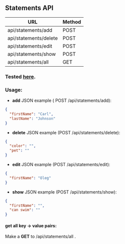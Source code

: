 ## Statements API
URL|Method
---|---
  api/statements/add     | POST
  api/statements/delete  | POST
  api/statements/edit    | POST
  api/statements/show    | POST
  api/statements/all     | GET|HEAD

### Tested [here](http://vm3.westeurotele.com:9090/laravel-api/public/).

### Usage:
- **add** JSON example ( POST /api/statements/add):
```json
{
  "firstName": "Carl",
  "lastName": "Johnson"
}
```

- **delete** JSON example (POST /api/statements/delete):
```json
{
  "color": "",
  "pet": ""
}
```

- **edit** JSON example (POST /api/statements/edit):
```json
{
  "firstName": "Oleg"
}
```

- **show** JSON example (POST /api/statements/show):
```json
{
  "firstName": "",
  "can swim": ""
}
```

#### get all key -> value pairs:
Make a **GET** to /api/statements/all .
